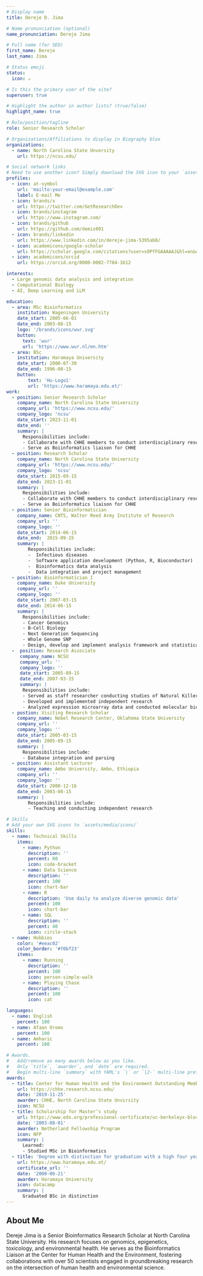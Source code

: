 ```yaml
---
# Display name
title: Dereje D. Jima

# Name pronunciation (optional)
name_pronunciation: Dereje Jima

# Full name (for SEO)
first_name: Dereje
last_name: Jima

# Status emoji
status:
  icon: ☕️

# Is this the primary user of the site?
superuser: true

# Highlight the author in author lists? (true/false)
highlight_name: true

# Role/position/tagline
role: Senior Research Scholar

# Organizations/Affiliations to display in Biography blox
organizations:
  - name: North Carolina State Unversity
    url: https://ncsu.edu/

# Social network links
# Need to use another icon? Simply download the SVG icon to your `assets/media/icons/` folder.
profiles:
  - icon: at-symbol
    url: 'mailto:your-email@example.com'
    label: E-mail Me
  - icon: brands/x
    url: https://twitter.com/GetResearchDev
  - icon: brands/instagram
    url: https://www.instagram.com/
  - icon: brands/github
    url: https://github.com/demis001
  - icon: brands/linkedin
    url: https://www.linkedin.com/in/dereje-jima-5395ab8/
  - icon: academicons/google-scholar
    url: https://scholar.google.com/citations?user=sOPfFGAAAAAJ&hl=en&oi=ao
  - icon: academicons/orcid
    url: https://orcid.org/0000-0002-7784-1612

interests:
  - Large genomic data analysis and integration
  - Computational Biology
  - AI, Deep Learning and LLM

education:
  - area: MSc Bioinformatics
    institution: Wageningen University
    date_start: 2005-06-01
    date_end: 2003-08-15
    logo: '/brands/icons/wur.svg'
    button:
      text: 'wur'
      url: 'https://www.wur.nl/en.htm'
  - area: BSc
    institution: Haramaya University
    date_start: 2000-07-30
    date_end: 1996-08-15
    button:
        text: 'Hu-Logo1'
        url: 'https://www.haramaya.edu.et/'
work:
  - position: Senior Research Scholar
    company_name: North Carolina State University
    company_url: 'https://www.ncsu.edu/'
    company_logo: 'ncsu'
    date_start: 2023-11-01
    date_end: ''
    summary: |
      Responsibilities include:
      - Collaborate with CHHE members to conduct interdisciplinary research
      - Serve as Boiinformatics liaison for CHHE
  - position: Research Scholar
    company_name: North Carolina State University
    company_url: 'https://www.ncsu.edu/'
    company_logo: 'ncsu'
    date_start: 2015-09-15
    date_end: 2023-11-01
    summary: |
      Responsibilities include:
      - Collaborate with CHHE members to conduct interdisciplinary research
      - Serve as Boiinformatics liaison for CHHE
  - position: Senior Bioinformatician
    company_name: CNTS, Walter Reed Army Institute of Research
    company_url: ''
    company_logo: ''
    date_start: 2014-06-15
    date_end:  2015-09-15
    summary: |
        Responsibilities include:
        -  Infectious diseases
        -  Software application development (Python, R, Bioconductor)
        -  Bioinformatics data analysis
        -  Data integration and project management
  - position: Bioinformatician I
    company_name: Duke University
    company_url: ''
    campany_logo: ''
    date_start: 2007-03-15
    date_end: 2014-06-15
    summary: |
      Responsibilities include:
      - Cancer Genomics
      - B-Cell Biology
      - Next Generation Sequencing
      - Whole Genome SNP 
      - Design, develop and implement analysis framework and statistical support for multiple projects
  -  position: Research Associate
     company_name: NCSU
     company_url: ''
     company_logo: ''
     date_start: 2005-09-15
     date_end: 2007-03-15
     summary: | 
      Responsibilities include:
      - Served as staff researcher conducting studies of Natural Killer Cells
      - Developed and implemented independent research
      - Analyzed expression microarray data and conducted molecular biology wet lab work to answer specific biological question
  - postion: Visiting Research Scholar
    company_name: Nobel Research Center, Oklahoma State University
    company_url: ''
    company_logo: ''
    date_start: 2005-03-15
    date_end: 2005-09-15
    summary: |
      Responsibilities include: 
      - Database integration and parsing
  - position: Assistant Lecturer
    company_name: Ambo University, Ambo, Ethiopia
    company_url: ''
    company_logo: ''
    date_start: 2000-12-16
    date_end: 2003-08-15
    summary: |
        Responsibilities include:
        - Teaching and conducting independent research

# Skills
# Add your own SVG icons to `assets/media/icons/`
skills:
  - name: Technical Skills
    items:
      - name: Python
        description: ''
        percent: 80
        icon: code-bracket
      - name: Data Science
        description: ''
        percent: 100
        icon: chart-bar
      - name: R
        description: 'Use daily to analyze diverse genomic data'
        percent: 100
        icon: chart-bar
      - name: SQL
        description: ''
        percent: 40
        icon: circle-stack
  - name: Hobbies
    color: '#eeac02'
    color_border: '#f0bf23'
    items:
      - name: Running
        description: ''
        percent: 100
        icon: person-simple-walk
      - name: Playing Chase
        description: ''
        percent: 100
        icon: cat

languages:
  - name: English
    percent: 100
  - name: Afaan Oromo
    percent: 100
  - name: Amharic
    percent: 100

# Awards.
#   Add/remove as many awards below as you like.
#   Only `title`, `awarder`, and `date` are required.
#   Begin multi-line `summary` with YAML's `|` or `|2-` multi-line prefix and indent 2 spaces below.
awards:
  - title: Center for Human Health and the Environment Outstanding Member Award
    url: https://chhe.research.ncsu.edu/
    date: '2019-11-25'
    awarder: CHHE, North Carolina State Unvirsity
    icon: NCSU
  - title: Scholarship for Master’s study
    url: https://www.edx.org/professional-certificate/uc-berkeleyx-blockchain-fundamentals
    date: '2003-08-01'
    awarder: Netherland Fellowship Program
    icon: NFP
    summary: |
      Learned:
      - Studied MSc in Bioinformatics
  - title: 'Degree with distinction for graduation with a high four years cumulative grade point average'
    url: https://www.haramaya.edu.et/
    certificate_url: ''
    date: '2000-06-21'
    awarder: Haramaya University
    icon: datacamp
    summary: |
      Graduated BSc in distinction
---
```


## About Me

Dereje Jima is a Senior Bioinformatics Research Scholar at North Carolina State University. His research focuses on genomics, epigenetics, toxicology, and environmental health. He serves as the Bioinformatics Liaison at the Center for Human Health and the Environment, fostering collaborations with over 50 scientists engaged in groundbreaking research on the intersection of human health and environmental science.
